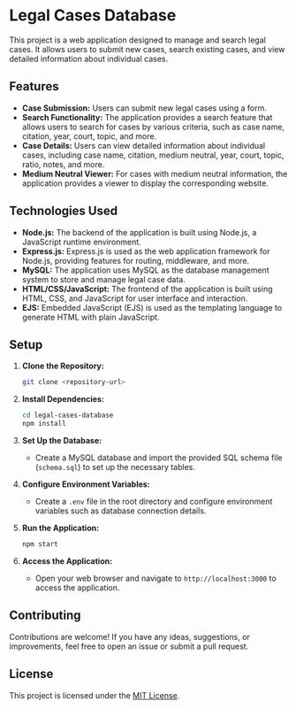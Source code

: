 # Legal Cases Database

This project is a web application designed to manage and search legal cases. It allows users to submit new cases, search existing cases, and view detailed information about individual cases.

## Features

- **Case Submission:** Users can submit new legal cases using a form.
- **Search Functionality:** The application provides a search feature that allows users to search for cases by various criteria, such as case name, citation, year, court, topic, and more.
- **Case Details:** Users can view detailed information about individual cases, including case name, citation, medium neutral, year, court, topic, ratio, notes, and more.
- **Medium Neutral Viewer:** For cases with medium neutral information, the application provides a viewer to display the corresponding website.

## Technologies Used

- **Node.js:** The backend of the application is built using Node.js, a JavaScript runtime environment.
- **Express.js:** Express.js is used as the web application framework for Node.js, providing features for routing, middleware, and more.
- **MySQL:** The application uses MySQL as the database management system to store and manage legal case data.
- **HTML/CSS/JavaScript:** The frontend of the application is built using HTML, CSS, and JavaScript for user interface and interaction.
- **EJS:** Embedded JavaScript (EJS) is used as the templating language to generate HTML with plain JavaScript.

## Setup

1. **Clone the Repository:**
   ```bash
   git clone <repository-url>
   ```

2. **Install Dependencies:**
   ```bash
   cd legal-cases-database
   npm install
   ```

3. **Set Up the Database:**
   - Create a MySQL database and import the provided SQL schema file (`schema.sql`) to set up the necessary tables.

4. **Configure Environment Variables:**
   - Create a `.env` file in the root directory and configure environment variables such as database connection details.

5. **Run the Application:**
   ```bash
   npm start
   ```

6. **Access the Application:**
   - Open your web browser and navigate to `http://localhost:3000` to access the application.

## Contributing

Contributions are welcome! If you have any ideas, suggestions, or improvements, feel free to open an issue or submit a pull request.

## License

This project is licensed under the [MIT License](LICENSE).
